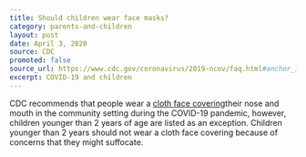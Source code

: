 ```yaml
---
title: Should children wear face masks?
category: parents-and-children
layout: post
date: April 3, 2020
source: CDC
promoted: false
source_url: https://www.cdc.gov/coronavirus/2019-ncov/faq.html#anchor_1584387482747
excerpt: COVID-19 and children
---
```


CDC recommends that people wear a [cloth face covering](https://www.cdc.gov/coronavirus/2019-ncov/prevent-getting-sick/cloth-face-cover.html)their nose and mouth in the community setting during the COVID-19 pandemic, however, children younger than 2 years of age are listed as an exception. Children younger than 2 years should not wear a cloth face covering because of concerns that they might suffocate.
